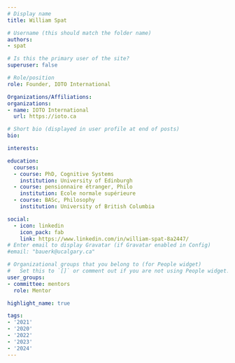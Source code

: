 ```yaml
---
# Display name
title: William Spat

# Username (this should match the folder name)
authors:
- spat

# Is this the primary user of the site?
superuser: false

# Role/position
role: Founder, IOTO International

Organizations/Affiliations:
organizations:
- name: IOTO International
  url: https://ioto.ca

# Short bio (displayed in user profile at end of posts)
bio:

interests:

education:
  courses:
  - course: PhD, Cognitive Systems
    institution: University of Edinburgh
  - course: pensionnaire étranger, Philo
    institution: Ecole normale supérieure
  - course: BASc, Philosophy
    institution: University of British Columbia

social:
  - icon: linkedin
    icon_pack: fab
    link: https://www.linkedin.com/in/william-spat-8a2447/
# Enter email to display Gravatar (if Gravatar enabled in Config)
#email: "bauerk@ucalgary.ca"

# Organizational groups that you belong to (for People widget)
#   Set this to `[]` or comment out if you are not using People widget.
user_groups:
- committee: mentors
  role: Mentor

highlight_name: true

tags:
- '2021'
- '2020'
- '2022'
- '2023'
- '2024'
---
```

